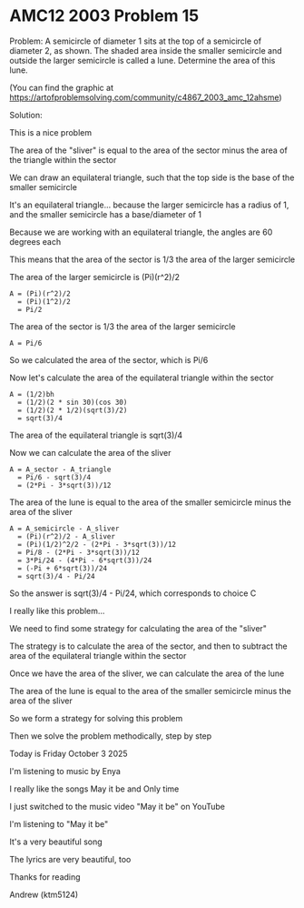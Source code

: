 # AMC12 2003 Problem 15

Problem: A semicircle of diameter 1 sits at the top of a semicircle of diameter 2, as shown. The shaded area inside the smaller semicircle and outside the larger semicircle is called a lune. Determine the area of this lune.

(You can find the graphic at https://artofproblemsolving.com/community/c4867_2003_amc_12ahsme)

Solution:

This is a nice problem

The area of the "sliver" is equal to the area of the sector minus the area of the triangle within the sector

We can draw an equilateral triangle, such that the top side is the base of the smaller semicircle

It's an equilateral triangle... because the larger semicircle has a radius of 1, and the smaller semicircle has a base/diameter of 1

Because we are working with an equilateral triangle, the angles are 60 degrees each

This means that the area of the sector is 1/3 the area of the larger semicircle

The area of the larger semicircle is (Pi)(r^2)/2

    A = (Pi)(r^2)/2
      = (Pi)(1^2)/2
      = Pi/2

The area of the sector is 1/3 the area of the larger semicircle

    A = Pi/6

So we calculated the area of the sector, which is Pi/6

Now let's calculate the area of the equilateral triangle within the sector

    A = (1/2)bh
      = (1/2)(2 * sin 30)(cos 30)
      = (1/2)(2 * 1/2)(sqrt(3)/2)
      = sqrt(3)/4

The area of the equilateral triangle is sqrt(3)/4

Now we can calculate the area of the sliver

    A = A_sector - A_triangle
      = Pi/6 - sqrt(3)/4
      = (2*Pi - 3*sqrt(3))/12

The area of the lune is equal to the area of the smaller semicircle minus the area of the sliver

    A = A_semicircle - A_sliver
      = (Pi)(r^2)/2 - A_sliver
      = (Pi)(1/2)^2/2 - (2*Pi - 3*sqrt(3))/12
      = Pi/8 - (2*Pi - 3*sqrt(3))/12
      = 3*Pi/24 - (4*Pi - 6*sqrt(3))/24
      = (-Pi + 6*sqrt(3))/24
      = sqrt(3)/4 - Pi/24

So the answer is sqrt(3)/4 - Pi/24, which corresponds to choice C

I really like this problem...

We need to find some strategy for calculating the area of the "sliver"

The strategy is to calculate the area of the sector, and then to subtract the area of the equilateral triangle within the sector

Once we have the area of the sliver, we can calculate the area of the lune

The area of the lune is equal to the area of the smaller semicircle minus the area of the sliver

So we form a strategy for solving this problem

Then we solve the problem methodically, step by step

Today is Friday October 3 2025

I'm listening to music by Enya

I really like the songs May it be and Only time

I just switched to the music video "May it be" on YouTube

I'm listening to "May it be"

It's a very beautiful song

The lyrics are very beautiful, too

Thanks for reading

Andrew (ktm5124)
